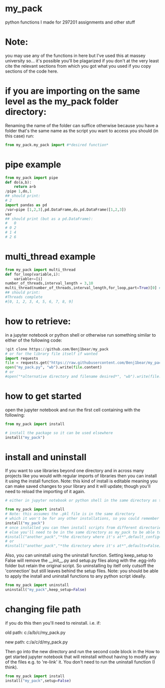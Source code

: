 # my_pack
python functions I made for 297201 assignments and other stuff
# Note:
you may use any of the functions in here but I've used this at massey university so... it's possible you'll be plagarized if you don't at the very least cite the relevant sections from which you got what you used if you copy sections of the code here.
# if you are importing on the same level as the my_pack folder directory:
Renaming the name of the folder can suffice otherwise because you have a folder that's the same name as the script you want to access you should (in this case) run:
```python
from my_pack.my_pack import #*desired function*
```
# pipe example
```python
from my_pack import pipe
def do(a,b):
    return a+b
/pipe 1,do,1
## should print:
# 2
import pandas as pd
/var=pipe [1,2,3],pd.DataFrame,do,pd.DataFrame([1,2,3])
var
## should print (but as a pd.DataFrame):
#   0
# 0 2
# 1 4
# 2 6
```
# multi_thread example
```python
from my_pack import multi_thread
def for_loop(variable,i):
    variable+=[i]
number_of_threads,interval_length = 3,10
multi_thread(number_of_threads,interval_length,for_loop,part=True)[0] # it returns results,errors as tuple
## should print:
#Threads complete
#[0, 1, 2, 3, 4, 5, 6, 7, 8, 9]
```
# how to retrieve:
in a jupyter notebook or python shell or otherwise run something similar to either of the following code:
```python
!git clone https://github.com/Benj1bear/my_pack
# or for the library file itself if wanted
import requests
file = requests.get("https://raw.githubusercontent.com/Benj1bear/my_pack/main/my_pack.py")
open("my_pack.py", "wb").write(file.content)
# or
#open("*alternative directory and filename desired*", "wb").write(file.content)
```
# how to get started
open the jupyter notebook and run the first cell containing with the following:
```python
from my_pack import install

# install the package so it can be used elsewhere
install("my_pack")
```
# install and uninstall
If you want to use libraries beyond one directory and in across many projects like you would with regular imports of libraries then you can install it using the install function. Note: this kind of install is editable meaning you can make saved changes to your library and it will update; though you'll need to reload the importing of it again.
```python
# either in jupyter notebook or python shell in the same directory as the my_pack.py file run:

from my_pack import install
# Note: this assumes the .pkl file is in the same directory
# which it won't be for any other installations, so you could remember the directory or edit the code
install("my_pack") 
# once installed you can then install scripts from different directories,
# else you'll need to be in the same directory as my_pack to be able to do so
#install("another_pack","*the directory where it's at*",default_config="*where it's at*")
# or
#install("another_pack","*the directory where it's at*",defaults=False)
```
Also, you can uninstall using the uninstall function. Setting keep_setup to False will remove the \_\_init\_\_.py and setup.py files along with the .egg-info folder but retain the original script. So uninstalling by itelf only cutsoff the 'connection' but still leaves behind the setup files. Note: you should be able to apply the install and uninstall functions to any python script ideally.
```python
from my_pack import uninstall
uninstall("my_pack",keep_setup=False)
```
# changing file path
if you do this then you'll need to reinstall. 
i.e. if:

old path: c:/a/b/c/my_pack.py

new path: c:/a/c/d/my_pack.py

Then go into the new directory and run the second code block in the How to get started jupyter notebook that will reinstall without having to modify any of the files e.g. to 're-link' it. You don't need to run the uninstall function (I think).
```python
from my_pack import install
install("my_pack",setup=False)
```
